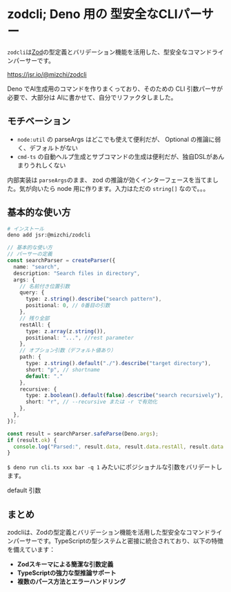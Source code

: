 # zodcli; Deno 用の 型安全なCLIパーサー

`zodcli`は[Zod](https://github.com/colinhacks/zod)の型定義とバリデーション機能を活用した、型安全なコマンドラインパーサーです。

https://jsr.io/@mizchi/zodcli

Deno でAI生成用のコマンドを作りまくっており、そのための CLI 引数パーサが必要で、大部分は AIに書かせて、自分でリファクタしました。

## モチベーション

- `node:util` の parseArgs はどこでも使えて便利だが、 Optional の推論に弱く、デフォルトがない
- `cmd-ts` の自動ヘルプ生成とサブコマンドの生成は便利だが、独自DSLがあんまりうれしくない

内部実装は `parseArgs`のまま、 zod の推論が効くインターフェースを当てました。気が向いたら node 用に作ります。入力はただの `string[]` なので。。。

## 基本的な使い方

```bash
# インストール
deno add jsr:@mizchi/zodcli
```

```typescript
// 基本的な使い方
// パーサーの定義
const searchParser = createParser({
  name: "search",
  description: "Search files in directory",
  args: {
    // 名前付き位置引数
    query: {
      type: z.string().describe("search pattern"),
      positional: 0, // 0番目の引数
    },
    // 残り全部
    restAll: {
      type: z.array(z.string()),
      positional: "...", //rest parameter
    },
    // オプション引数（デフォルト値あり）
    path: {
      type: z.string().default("./").describe("target directory"),
      short: "p", // shortname
      default: "."
    },
    recursive: {
      type: z.boolean().default(false).describe("search recursively"),
      short: "r", // --recursive または -r で有効化
    },
  },
});

const result = searchParser.safeParse(Deno.args);
if (result.ok) {
  console.log("Parsed:", result.data, result.data.restAll, result.data.query);
}
```

`$ deno run cli.ts xxx bar -q 1` みたいにポジショナルな引数をバリデートします。

default 引数


## まとめ

zodcliは、Zodの型定義とバリデーション機能を活用した型安全なコマンドラインパーサーです。TypeScriptの型システムと密接に統合されており、以下の特徴を備えています：

- **Zodスキーマによる簡潔な引数定義**
- **TypeScriptの強力な型推論サポート**
- **複数のパース方法とエラーハンドリング**
